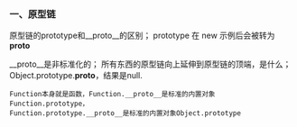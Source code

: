 ### 一、原型链 ###
原型链的prototype和__proto__的区别；
prototype 在 new 示例后会被转为 __proto__

__proto__是非标准化的；
所有东西的原型链向上延伸到原型链的顶端，是什么；
Object.prototype.__proto__，结果是null.


```
Function本身就是函数，Function.__proto__是标准的内置对象Function.prototype，
Function.prototype.__proto__是标准的内置对象Object.prototype
```
